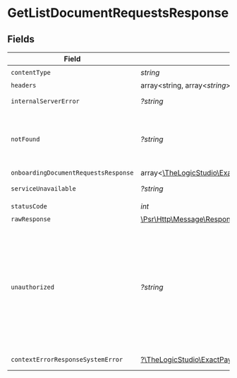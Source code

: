 # GetListDocumentRequestsResponse


## Fields

| Field                                                                                                                                                                                            | Type                                                                                                                                                                                             | Required                                                                                                                                                                                         | Description                                                                                                                                                                                      |
| ------------------------------------------------------------------------------------------------------------------------------------------------------------------------------------------------ | ------------------------------------------------------------------------------------------------------------------------------------------------------------------------------------------------ | ------------------------------------------------------------------------------------------------------------------------------------------------------------------------------------------------ | ------------------------------------------------------------------------------------------------------------------------------------------------------------------------------------------------ |
| `contentType`                                                                                                                                                                                    | *string*                                                                                                                                                                                         | :heavy_check_mark:                                                                                                                                                                               | N/A                                                                                                                                                                                              |
| `headers`                                                                                                                                                                                        | array<string, array<*string*>>                                                                                                                                                                   | :heavy_minus_sign:                                                                                                                                                                               | N/A                                                                                                                                                                                              |
| `internalServerError`                                                                                                                                                                            | *?string*                                                                                                                                                                                        | :heavy_minus_sign:                                                                                                                                                                               | **Internal Server Error**                                                                                                                                                                        |
| `notFound`                                                                                                                                                                                       | *?string*                                                                                                                                                                                        | :heavy_minus_sign:                                                                                                                                                                               | **Not Found**\<br/>\<br/>When you'll get `404 Not Found` response:<br/>- The Organization doesn't exist.<br/>                                                                                    |
| `onboardingDocumentRequestsResponse`                                                                                                                                                             | array<[\TheLogicStudio\ExactPayments\Models\Shared\OnboardingDocumentRequestResponse](../../models/shared/OnboardingDocumentRequestResponse.md)>                                                 | :heavy_minus_sign:                                                                                                                                                                               | **OK**                                                                                                                                                                                           |
| `serviceUnavailable`                                                                                                                                                                             | *?string*                                                                                                                                                                                        | :heavy_minus_sign:                                                                                                                                                                               | **Service Unavailable**<br/>                                                                                                                                                                     |
| `statusCode`                                                                                                                                                                                     | *int*                                                                                                                                                                                            | :heavy_check_mark:                                                                                                                                                                               | N/A                                                                                                                                                                                              |
| `rawResponse`                                                                                                                                                                                    | [\Psr\Http\Message\ResponseInterface](https://www.php-fig.org/psr/psr-7/#33-psrhttpmessageresponseinterface)                                                                                     | :heavy_minus_sign:                                                                                                                                                                               | N/A                                                                                                                                                                                              |
| `unauthorized`                                                                                                                                                                                   | *?string*                                                                                                                                                                                        | :heavy_minus_sign:                                                                                                                                                                               | **Unauthorized**\<br/>\<br/>When you'll get `401 Unauthorized` response:<br/>- The User or Application Token is invalid.<br/>- The User or Application Token doesn't have permission to list Document Requests.<br/> |
| `contextErrorResponseSystemError`                                                                                                                                                                | [?\TheLogicStudio\ExactPayments\Models\Shared\ContextErrorResponseSystemError](../../models/shared/ContextErrorResponseSystemError.md)                                                           | :heavy_minus_sign:                                                                                                                                                                               | **Internal Server Error**                                                                                                                                                                        |